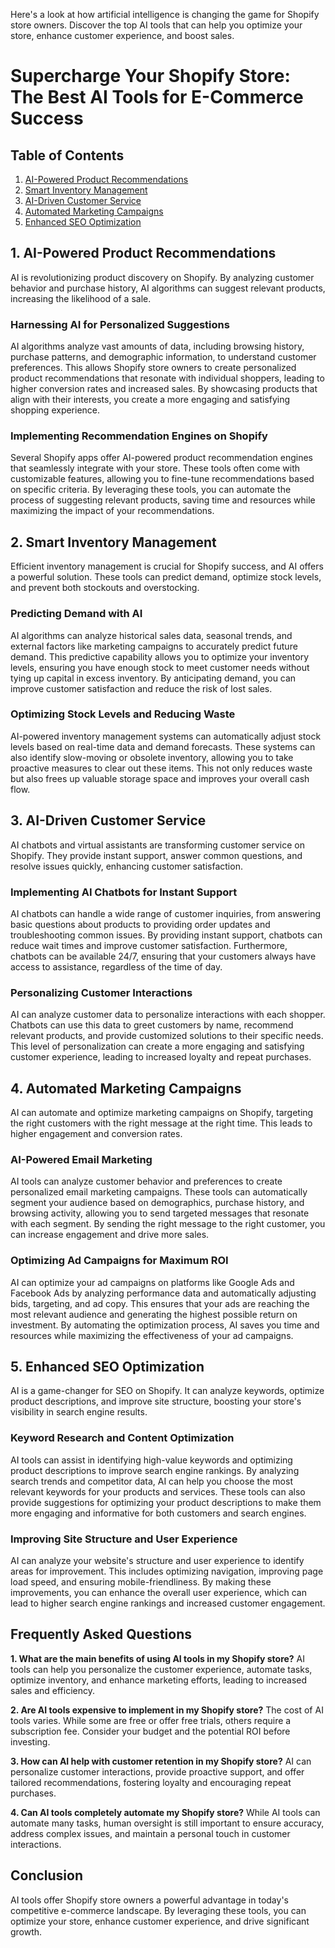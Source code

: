  Here's a look at how artificial intelligence is changing the game for Shopify store owners. Discover the top AI tools that can help you optimize your store, enhance customer experience, and boost sales.

# Supercharge Your Shopify Store: The Best AI Tools for E-Commerce Success

## Table of Contents
1.  [AI-Powered Product Recommendations](#ai-powered-product-recommendations)
2.  [Smart Inventory Management](#smart-inventory-management)
3.  [AI-Driven Customer Service](#ai-driven-customer-service)
4.  [Automated Marketing Campaigns](#automated-marketing-campaigns)
5.  [Enhanced SEO Optimization](#enhanced-seo-optimization)

## 1. AI-Powered Product Recommendations

AI is revolutionizing product discovery on Shopify. By analyzing customer behavior and purchase history, AI algorithms can suggest relevant products, increasing the likelihood of a sale.

### Harnessing AI for Personalized Suggestions

AI algorithms analyze vast amounts of data, including browsing history, purchase patterns, and demographic information, to understand customer preferences. This allows Shopify store owners to create personalized product recommendations that resonate with individual shoppers, leading to higher conversion rates and increased sales. By showcasing products that align with their interests, you create a more engaging and satisfying shopping experience.

### Implementing Recommendation Engines on Shopify

Several Shopify apps offer AI-powered product recommendation engines that seamlessly integrate with your store. These tools often come with customizable features, allowing you to fine-tune recommendations based on specific criteria. By leveraging these tools, you can automate the process of suggesting relevant products, saving time and resources while maximizing the impact of your recommendations.

## 2. Smart Inventory Management

Efficient inventory management is crucial for Shopify success, and AI offers a powerful solution. These tools can predict demand, optimize stock levels, and prevent both stockouts and overstocking.

### Predicting Demand with AI

AI algorithms can analyze historical sales data, seasonal trends, and external factors like marketing campaigns to accurately predict future demand. This predictive capability allows you to optimize your inventory levels, ensuring you have enough stock to meet customer needs without tying up capital in excess inventory. By anticipating demand, you can improve customer satisfaction and reduce the risk of lost sales.

### Optimizing Stock Levels and Reducing Waste

AI-powered inventory management systems can automatically adjust stock levels based on real-time data and demand forecasts. These systems can also identify slow-moving or obsolete inventory, allowing you to take proactive measures to clear out these items. This not only reduces waste but also frees up valuable storage space and improves your overall cash flow.

## 3. AI-Driven Customer Service

AI chatbots and virtual assistants are transforming customer service on Shopify. They provide instant support, answer common questions, and resolve issues quickly, enhancing customer satisfaction.

### Implementing AI Chatbots for Instant Support

AI chatbots can handle a wide range of customer inquiries, from answering basic questions about products to providing order updates and troubleshooting common issues. By providing instant support, chatbots can reduce wait times and improve customer satisfaction. Furthermore, chatbots can be available 24/7, ensuring that your customers always have access to assistance, regardless of the time of day.

### Personalizing Customer Interactions

AI can analyze customer data to personalize interactions with each shopper. Chatbots can use this data to greet customers by name, recommend relevant products, and provide customized solutions to their specific needs. This level of personalization can create a more engaging and satisfying customer experience, leading to increased loyalty and repeat purchases.

## 4. Automated Marketing Campaigns

AI can automate and optimize marketing campaigns on Shopify, targeting the right customers with the right message at the right time. This leads to higher engagement and conversion rates.

### AI-Powered Email Marketing

AI tools can analyze customer behavior and preferences to create personalized email marketing campaigns. These tools can automatically segment your audience based on demographics, purchase history, and browsing activity, allowing you to send targeted messages that resonate with each segment. By sending the right message to the right customer, you can increase engagement and drive more sales.

### Optimizing Ad Campaigns for Maximum ROI

AI can optimize your ad campaigns on platforms like Google Ads and Facebook Ads by analyzing performance data and automatically adjusting bids, targeting, and ad copy. This ensures that your ads are reaching the most relevant audience and generating the highest possible return on investment. By automating the optimization process, AI saves you time and resources while maximizing the effectiveness of your ad campaigns.

## 5. Enhanced SEO Optimization

AI is a game-changer for SEO on Shopify. It can analyze keywords, optimize product descriptions, and improve site structure, boosting your store's visibility in search engine results.

### Keyword Research and Content Optimization

AI tools can assist in identifying high-value keywords and optimizing product descriptions to improve search engine rankings. By analyzing search trends and competitor data, AI can help you choose the most relevant keywords for your products and services. These tools can also provide suggestions for optimizing your product descriptions to make them more engaging and informative for both customers and search engines.

### Improving Site Structure and User Experience

AI can analyze your website's structure and user experience to identify areas for improvement. This includes optimizing navigation, improving page load speed, and ensuring mobile-friendliness. By making these improvements, you can enhance the overall user experience, which can lead to higher search engine rankings and increased customer engagement.

## Frequently Asked Questions

**1. What are the main benefits of using AI tools in my Shopify store?**
AI tools can help you personalize the customer experience, automate tasks, optimize inventory, and enhance marketing efforts, leading to increased sales and efficiency.

**2. Are AI tools expensive to implement in my Shopify store?**
The cost of AI tools varies. While some are free or offer free trials, others require a subscription fee. Consider your budget and the potential ROI before investing.

**3. How can AI help with customer retention in my Shopify store?**
AI can personalize customer interactions, provide proactive support, and offer tailored recommendations, fostering loyalty and encouraging repeat purchases.

**4. Can AI tools completely automate my Shopify store?**
While AI tools can automate many tasks, human oversight is still important to ensure accuracy, address complex issues, and maintain a personal touch in customer interactions.

## Conclusion

AI tools offer Shopify store owners a powerful advantage in today's competitive e-commerce landscape. By leveraging these tools, you can optimize your store, enhance customer experience, and drive significant growth.


